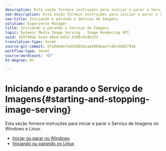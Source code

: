 ```yaml
---
description: Esta seção fornece instruções para iniciar e parar o Serviço de Imagens no Windows e Linux.
seo-description: Esta seção fornece instruções para iniciar e parar o Serviço de Imagens no Windows e Linux.
seo-title: Iniciando e parando o Serviço de Imagens
solution: Experience Manager
title: Iniciando e parando o Serviço de Imagens
topic: Dynamic Media Image Serving - Image Rendering API
uuid: 1b9f90a1-5ce4-49ed-b412-32d0c914b333
translation-type: tm+mt
source-git-commit: 97a84e8e7edd3d834ca42069eae7c09c00d57938
workflow-type: tm+mt
source-wordcount: '67'
ht-degree: 0%

---
```



# Iniciando e parando o Serviço de Imagens{#starting-and-stopping-image-serving}

Esta seção fornece instruções para iniciar e parar o Serviço de Imagens no Windows e Linux.

* [Iniciar ou parar no Windows](t-startstop-windows.md)
* [Iniciando ou parando no Linux](t-startstop-linux.md)
